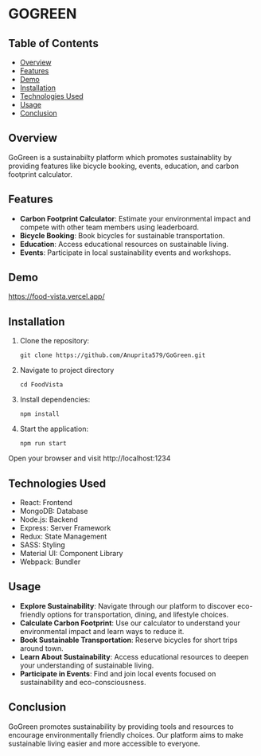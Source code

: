 # GOGREEN

## Table of Contents

- [Overview](#overview)
- [Features](#features)
- [Demo](#demo)
- [Installation](#installation)
- [Technologies Used](#technologies-used)
- [Usage](#usage)
- [Conclusion](#conclusion)

## Overview
GoGreen is a sustainabilty platform which promotes sustainablity by providing features like bicycle booking, events, education, and carbon footprint calculator.

## Features
- **Carbon Footprint Calculator**: Estimate your environmental impact and compete with other team members using leaderboard.
- **Bicycle Booking**: Book bicycles for sustainable transportation.
- **Education**: Access educational resources on sustainable living.
- **Events**: Participate in local sustainability events and workshops.

## Demo
https://food-vista.vercel.app/

## Installation

1. Clone the repository:
   ```
   git clone https://github.com/Anuprita579/GoGreen.git
   ```
2. Navigate to project directory
   ```
   cd FoodVista
   ```
3. Install dependencies:
   ```
   npm install
   ```
4. Start the application:
   ```
   npm run start
   ```
Open your browser and visit http://localhost:1234

## Technologies Used
- React: Frontend
- MongoDB: Database
- Node.js: Backend
- Express: Server Framework
- Redux: State Management 
- SASS: Styling
- Material UI: Component Library
- Webpack: Bundler

## Usage
- **Explore Sustainability**: Navigate through our platform to discover eco-friendly options for transportation, dining, and lifestyle choices.
- **Calculate Carbon Footprint**: Use our calculator to understand your environmental impact and learn ways to reduce it.
- **Book Sustainable Transportation**: Reserve bicycles for short trips around town.
- **Learn About Sustainability**: Access educational resources to deepen your understanding of sustainable living.
- **Participate in Events**: Find and join local events focused on sustainability and eco-consciousness.

## Conclusion
GoGreen promotes sustainability by providing tools and resources to encourage environmentally friendly choices. Our platform aims to make sustainable living easier and more accessible to everyone.